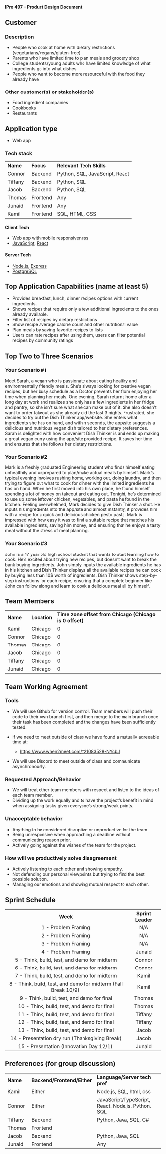 **IPro 497 – Product Design Document**

## Customer

### Description

- People who cook at home with dietary restrictions (vegetarians/vegans/gluten-free) 
- Parents who have limited time to plan meals and grocery shop 
- College students/young adults who have limited knowledge of what ingredients go into what dishes
- People who want to become more resourceful with the food they already have


### Other customer(s) or stakeholder(s)

- Food ingredient companies 
- Cookbooks
- Restaurants


## Application type 

- Web app


### Tech stack

|          |           |                                |
| -------- | --------- | ------------------------------ |
| **Name** | **Focus** | **Relevant Tech Skills**       |
| Connor   | Backend   | Python, SQL, JavaScript, React |
| Tiffany  | Backend   | Python, SQL                    |
| Jacob    | Backend   | Python, SQL                    |
| Thomas   | Frontend  | Any                            |
| Junaid   | Frontend  | Any                            |
| Kamil    | Frontend  | SQL, HTML, CSS                 |


#### Client Tech

- Web app with mobile responsiveness
- [JavaScript](https://developer.mozilla.org/en-US/docs/Web/JavaScript), [React](https://react.dev/) 


#### Server Tech

- [Node.js](https://nodejs.org/en), [Express](https://expressjs.com/)
- [PostgreSQL](https://www.postgresql.org/)


## Top Application Capabilities (name at least 5)

- Provides breakfast, lunch, dinner recipes options with current ingredients.
- Shows recipes that require only a few additional ingredients to the ones already available.
- Filter list of recipes by dietary restrictions
- Show recipe average calorie count and other nutritional value
- Plan meals by saving favorite recipes to lists
- Users can rate recipes after using them, users can filter potential recipes by community ratings


## Top Two to Three Scenarios

### Your Scenario #1

Meet Sarah, a vegan who is passionate about eating healthy and environmentally friendly meals. She’s always looking for creative vegan recipes, but her busy schedule as a Doctor prevents her from enjoying her time when planning her meals. One evening, Sarah returns home after a long day at work and realizes she only has a few ingredients in her fridge and pantry, so she isn’t sure what she can make out of it. She also doesn’t want to order takeout as she already did the last 3 nights. Frustrated, she decides to try out the Dish Thinker app/website. She enters what ingredients she has on hand, and within seconds, the app/site suggests a delicious and nutritious vegan dish tailored to her dietary preferences. Sarah is delighted with how convenient Dish Thinker is and ends up making a great vegan curry using the app/site provided recipe. It saves her time and ensures that she follows her dietary restrictions. 


### Your Scenario #2

Mark is a freshly graduated Engineering student who finds himself eating unhealthily and unprepared to plan/make actual meals by himself. Mark’s typical evening involves rushing home, working out, doing laundry, and then trying to figure out what to cook for dinner with the limited ingredients he has on hand. When he first moved into his own place, he found himself spending a lot of money on takeout and eating out. Tonight, he’s determined to use up some leftover chicken, vegetables, and pasta he found in the kitchen. Feeling overwhelmed, Mark decides to give Dish Thinker a shot. He inputs his ingredients into the app/site and almost instantly, it provides him with a recipe for a quick and delicious chicken pesto pasta. Mark is impressed with how easy it was to find a suitable recipe that matches his available ingredients, saving him money, and ensuring that he enjoys a tasty meal without the stress of meal planning. 


### Your Scenario #3

John is a 17 year old high school student that wants to start learning how to cook. He’s excited about trying new recipes, but doesn’t want to break the bank buying ingredients. John simply inputs the available ingredients he has in his kitchen and Dish Thinker displays all the available recipes he can cook by buying less than 10$ worth of ingredients. Dish Thinker shows step-by-step instructions for each recipe, ensuring that a complete beginner like John can follow along and learn to cook a delicious meal all by himself.


## Team Members

|          |              |                                                         |
| -------- | ------------ | ------------------------------------------------------- |
| **Name** | **Location** | **Time zone offset from Chicago (Chicago is 0 offset)** |
| Kamil    | Chicago      | 0                                                       |
| Connor   | Chicago      | 0                                                       |
| Thomas   | Chicago      | 0                                                       |
| Jacob    | Chicago      | 0                                                       |
| Tiffany  | Chicago      | 0                                                       |
| Junaid   | Chicago      | 0                                                       |


## Team Working Agreement

### Tools

- We will use Github for version control. Team members will push their code to their own branch first, and then merge to the main branch once their task has been completed and the changes have been sufficiently tested.

- If we need to meet outside of class we have found a mutually agreeable time at:

  - <https://www.when2meet.com/?21083528-NYcbJ> 

- We will use Discord to meet outside of class and communicate asynchronously.


### Requested Approach/Behavior

- We will treat other team members with respect and listen to the ideas of each team member. 
- Dividing up the work equally and to have the project’s benefit in mind when assigning tasks given everyone’s strong/weak points. 


### Unacceptable behavior

- Anything to be considered disruptive or unproductive for the team.
- Being unresponsive when approaching a deadline without communicating reason prior.
- Actively going against the wishes of the team for the project.


### How will we productively solve disagreement

- Actively listening to each other and showing empathy.
- Not defending our personal viewpoints but trying to find the best possible solution.
- Managing our emotions and showing mutual respect to each other.


## Sprint Schedule

|                                                                 |                   |
| :-------------------------------------------------------------: | :---------------: |
|                             **Week**                            | **Sprint Leader** |
|                       1 - Problem Framing                       |        N/A        |
|                       2 - Problem Framing                       |        N/A        |
|                       3 - Problem Framing                       |        N/A        |
|                       4 - Problem Framing                       |       Junaid      |
|           5 - Think, build, test, and demo for midterm          |       Connor      |
|           6 - Think, build, test, and demo for midterm          |       Connor      |
|           7 - Think, build, test, and demo for midterm          |       Kamil       |
| 8 - Think, build, test, and demo for midterm (Fall Break 10/9)  |       Kamil       |
|            9 - Think, build, test, and demo for final           |       Thomas      |
|           10 - Think, build, test, and demo for final           |       Thomas      |
|           11 - Think, build, test, and demo for final           |      Tiffany      |
|           12 - Think, build, test, and demo for final           |      Tiffany      |
|           13 - Think, build, test, and demo for final           |       Jacob       |
|          14 - Presentation dry run (Thanksgiving Break)         |       Jacob       |
|             15 - Presentation (Innovation Day 12/1)             |       Junaid      |


##

## Preferences (for group discussion) 

|          |                             |                                                    |
| -------- | --------------------------- | -------------------------------------------------- |
| **Name** | **Backend/Frontend/Either** | **Language/Server tech pref**                      |
| Kamil    | Either                      | Node.js, SQL, html, css                            |
| Connor   | Either                      | JavaScript/TypeScript, React, Node.js, Python, SQL |
| Tiffany  | Backend                     | Python, Java, SQL, C#                              |
| Thomas   | Frontend                    |                                                    |
| Jacob    | Backend                     | Python, Java, SQL                                  |
| Junaid   | Frontend                    | Any                                                |
